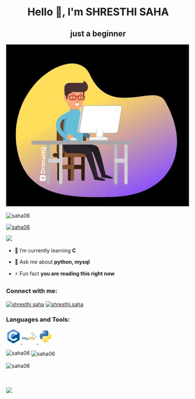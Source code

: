  <h1 align="center">Hello 👋, I'm SHRESTHI SAHA</h1>   
<h2 align="center">just a beginner</h2>


![hello](https://github.com/saha06/saha06/blob/main/gif.JPG)
 

<p align="left"> <img src="https://komarev.com/ghpvc/?username=saha06&label=Profile%20views&color=0e75b6&style=flat" alt="saha06" /> </p>

<p align="left"> <a href="https://github.com/ryo-ma/github-profile-trophy"><img src="https://github-profile-trophy.vercel.app/?username=saha06" alt="saha06" /></a> </p>

<img src="https://img.icons8.com/external-prettycons-flat-prettycons/94/000000/external-coding-education-prettycons-flat-prettycons.png"/>

- 🌱 I’m currently learning **C**   

- 💬 Ask me about **python, mysql**

- ⚡ Fun fact **you are reading this right now**      

<h3 align="left">Connect with me:</h3>
<p align="left">
<a href="https://linkedin.com/in/shresthi saha" target="blank"><img align="center" src="https://raw.githubusercontent.com/rahuldkjain/github-profile-readme-generator/master/src/images/icons/Social/linked-in-alt.svg" alt="shresthi saha" height="30" width="40" /></a>
<a href="https://instagram.com/shresthi.saha" target="blank"><img align="center" src="https://raw.githubusercontent.com/rahuldkjain/github-profile-readme-generator/master/src/images/icons/Social/instagram.svg" alt="shresthi.saha" height="30" width="40" /></a>
</p>

<h3 align="left">Languages and Tools:</h3>
<p align="left"> <a href="https://www.cprogramming.com/" target="_blank"> <img src="https://raw.githubusercontent.com/devicons/devicon/master/icons/c/c-original.svg" alt="c" width="40" height="40"/> </a> <a href="https://www.mysql.com/" target="_blank"> <img src="https://raw.githubusercontent.com/devicons/devicon/master/icons/mysql/mysql-original-wordmark.svg" alt="mysql" width="40" height="40"/> </a> <a href="https://www.python.org" target="_blank"> <img src="https://raw.githubusercontent.com/devicons/devicon/master/icons/python/python-original.svg" alt="python" width="40" height="40"/> </a> </p>

<p><img align="left" src="https://github-readme-stats.vercel.app/api/top-langs?username=saha06&show_icons=true&locale=en&layout=compact" alt="saha06" /></p>

<p>&nbsp;<img align="center" src="https://github-readme-stats.vercel.app/api?username=saha06&show_icons=true&locale=en" alt="saha06" /></p>

<p><img align="center" src="https://github-readme-streak-stats.herokuapp.com/?user=saha06&" alt="saha06" /></p>

# <img src="https://img.icons8.com/external-justicon-lineal-color-justicon/64/000000/external-thank-you-thanksgiving-justicon-lineal-color-justicon.png"/>
